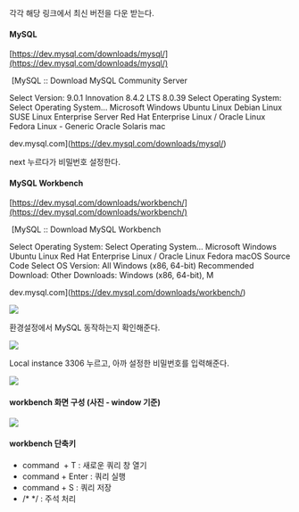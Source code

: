각각 해당 링크에서 최신 버전을 다운 받는다. 

#### MySQL 

[https://dev.mysql.com/downloads/mysql/](https://dev.mysql.com/downloads/mysql/)

 [MySQL :: Download MySQL Community Server

Select Version: 9.0.1 Innovation 8.4.2 LTS 8.0.39 Select Operating System: Select Operating System… Microsoft Windows Ubuntu Linux Debian Linux SUSE Linux Enterprise Server Red Hat Enterprise Linux / Oracle Linux Fedora Linux - Generic Oracle Solaris mac

dev.mysql.com](https://dev.mysql.com/downloads/mysql/)

next 누르다가 비밀번호 설정한다. 

#### MySQL Workbench

[https://dev.mysql.com/downloads/workbench/](https://dev.mysql.com/downloads/workbench/)

 [MySQL :: Download MySQL Workbench

Select Operating System: Select Operating System… Microsoft Windows Ubuntu Linux Red Hat Enterprise Linux / Oracle Linux Fedora macOS Source Code Select OS Version: All Windows (x86, 64-bit) Recommended Download: Other Downloads: Windows (x86, 64-bit), M

dev.mysql.com](https://dev.mysql.com/downloads/workbench/)

![](https://blog.kakaocdn.net/dn/lP6ug/btsIW6hRPq6/0wvy3nEez6pq3TO49vdSdk/img.png)

환경설정에서 MySQL 동작하는지 확인해준다.

![](https://blog.kakaocdn.net/dn/bkq4ze/btsIWenoqxW/TZcFBxBuiIoPy9MakSY0d0/img.png)

Local instance 3306 누르고, 아까 설정한 비밀번호를 입력해준다. 

![](https://blog.kakaocdn.net/dn/kTd66/btsIXuJsvyK/zqUYzWYUzvHtEtoU2Luaqk/img.png)

#### workbench 화면 구성 (사진 - window 기준)

![](https://blog.kakaocdn.net/dn/cdbEIL/btsIXtDMHTF/3NV2bYoBIPYynEiS7tZEI1/img.png)

#### workbench 단축키

*   command  + T : 새로운 쿼리 창 열기
*   command + Enter : 쿼리 실행
*   command + S : 쿼리 저장
*   /\* \*/ : 주석 처리